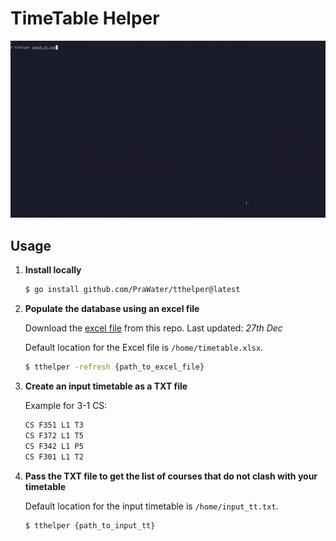 # TimeTable Helper

![demo gif](./demo.gif)

## Usage

1. **Install locally**
   ```bash
   $ go install github.com/PraWater/tthelper@latest
   ```

2. **Populate the database using an excel file**

   Download the [excel file](./timetable.xlsx) from this repo. Last updated: *27th Dec*

   Default location for the Excel file is `/home/timetable.xlsx`.
   ```bash
   $ tthelper -refresh {path_to_excel_file}
   ```

3. **Create an input timetable as a TXT file**

     Example for 3-1 CS:
     ```txt
     CS F351 L1 T3
     CS F372 L1 T5
     CS F342 L1 P5
     CS F301 L1 T2
     ```

4. **Pass the TXT file to get the list of courses that do not clash with your timetable**

   Default location for the input timetable is `/home/input_tt.txt`.
   ```bash
   $ tthelper {path_to_input_tt}
   ```
